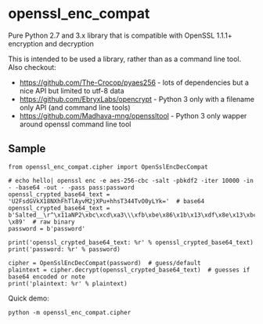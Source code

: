 # openssl_enc_compat

Pure Python 2.7 and 3.x library that is compatible with OpenSSL 1.1.1+ encryption and decryption

This is intended to be used a library, rather than as a command line tool. Also checkout:

  * https://github.com/The-Crocop/pyaes256 - lots of dependencies but a nice API but limited to utf-8 data
  * https://github.com/EbryxLabs/opencrypt - Python 3 only with a filename only API (and command line tools)
  * https://github.com/Madhava-mng/openssltool - Python 3 only wapper around openssl command line tool

## Sample

    from openssl_enc_compat.cipher import OpenSslEncDecCompat

    # echo hello| openssl enc -e aes-256-cbc -salt -pbkdf2 -iter 10000 -in - -base64 -out - -pass pass:password
    openssl_crypted_base64_text = 'U2FsdGVkX18NXhFhTlAyvM2jXPu+hhsT344TvO0yLYk='  # base64
    openssl_crypted_base64_text = b'Salted__\r^\x11aNP2\xbc\xcd\xa3\\\xfb\xbe\x86\x1b\x13\xdf\x8e\x13\xbc\xed2-\x89'  # raw binary
    password = b'password'

    print('openssl_crypted_base64_text: %r' % openssl_crypted_base64_text)
    print('password: %r' % password)

    cipher = OpenSslEncDecCompat(password)  # guess/default
    plaintext = cipher.decrypt(openssl_crypted_base64_text)  # guesses if base64 encoded or note
    print('plaintext: %r' % plaintext)

Quick demo:

    python -m openssl_enc_compat.cipher
